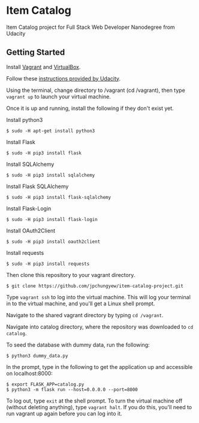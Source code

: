 # Item Catalog
Item Catalog project for Full Stack Web Developer Nanodegree from Udacity

## Getting Started
Install [Vagrant](https://www.google.com/url?q=http://vagrantup.com/&sa=D&ust=1562760712425000) and [VirtualBox](https://www.google.com/url?q=https://www.virtualbox.org/&sa=D&ust=1562760712425000).

Follow these [instructions provided by Udacity](https://www.google.com/url?q=https://www.udacity.com/wiki/ud088/vagrant&sa=D&ust=1562760712425000).

Using the terminal, change directory to /vagrant (cd /vagrant), then type ```vagrant up``` to launch your virtual machine.

Once it is up and running, install the following if they don't exist yet.

Install python3
```
$ sudo -H apt-get install python3
```
Install Flask
```
$ sudo -H pip3 install flask
```
Install SQLAlchemy
```
$ sudo -H pip3 install sqlalchemy
```
Install Flask SQLAlchemy
```
$ sudo -H pip3 install flask-sqlalchemy
```
Install Flask-Login
```
$ sudo -H pip3 install flask-login
```
Install OAuth2Client
```
$ sudo -H pip3 install oauth2client
```
Install requests
```
$ sudo -H pip3 install requests
```

Then clone this repository to your vagrant directory.
```
$ git clone https://github.com/jpchungyew/item-catalog-project.git
```

Type ```vagrant ssh``` to log into the virtual machine. This will log your terminal in to the virtual machine, and you'll get a Linux shell prompt.

Navigate to the shared vagrant directory by typing ```cd /vagrant```.

Navigate into catalog directory, where the repository was downloaded to ```cd catalog```.

To seed the database with dummy data, run the following:
```
$ python3 dummy_data.py
```

In the prompt, type in the following to get the application up and accessible on localhost:8000:
```
$ export FLASK_APP=catalog.py
$ python3 -m flask run --host=0.0.0.0 --port=8000
```

To log out, type ```exit``` at the shell prompt. To turn the virtual machine off (without deleting anything), type ```vagrant halt```. If you do this, you'll need to run vagrant up again before you can log into it.

